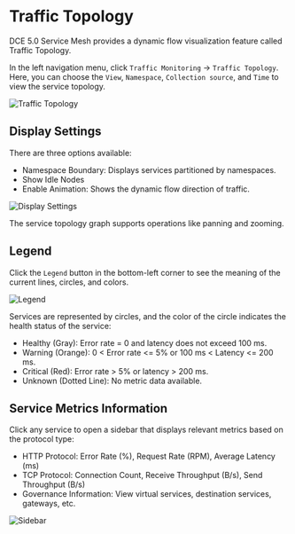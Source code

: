 # Traffic Topology

DCE 5.0 Service Mesh provides a dynamic flow visualization feature called Traffic Topology.

In the left navigation menu, click `Traffic Monitoring` -> `Traffic Topology`.
Here, you can choose the `View`, `Namespace`, `Collection source`, and `Time` to view the service topology.

![Traffic Topology](https://docs.daocloud.io/daocloud-docs-images/docs/en/docs/mspider/user-guide/images/topo01.png)

## Display Settings

There are three options available:

- Namespace Boundary: Displays services partitioned by namespaces.
- Show Idle Nodes
- Enable Animation: Shows the dynamic flow direction of traffic.

![Display Settings](https://docs.daocloud.io/daocloud-docs-images/docs/en/docs/mspider/user-guide/images/topo02.png)

The service topology graph supports operations like panning and zooming.

## Legend

Click the `Legend` button in the bottom-left corner to see the meaning of the current lines, circles, and colors.

![Legend](https://docs.daocloud.io/daocloud-docs-images/docs/en/docs/mspider/user-guide/images/topo03.png)

Services are represented by circles, and the color of the circle indicates the health status of the service:

- Healthy (Gray): Error rate = 0 and latency does not exceed 100 ms.
- Warning (Orange): 0 < Error rate <= 5% or 100 ms < Latency <= 200 ms.
- Critical (Red): Error rate > 5% or latency > 200 ms.
- Unknown (Dotted Line): No metric data available.

## Service Metrics Information

Click any service to open a sidebar that displays relevant metrics based on the protocol type:

- HTTP Protocol: Error Rate (%), Request Rate (RPM), Average Latency (ms)
- TCP Protocol: Connection Count, Receive Throughput (B/s), Send Throughput (B/s)
- Governance Information: View virtual services, destination services, gateways, etc.

![Sidebar](https://docs.daocloud.io/daocloud-docs-images/docs/en/docs/mspider/user-guide/images/topo04.png)
